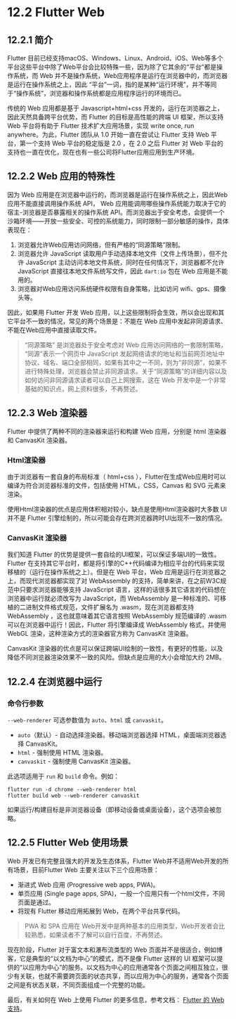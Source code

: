 # 12.2 Flutter Web

## 12.2.1 简介

Flutter 目前已经支持macOS、Windows、Linux、Android、iOS、Web等多个平台这些平台中除了Web平台会比较特殊一些，因为除了它其余的“平台”都是操作系统，而 Web 并不是操作系统，Web应用程序是运行在浏览器中的，而浏览器是运行在操作系统之上，因此 “平台”一词，指的是某种“运行环境”，并不等同于“操作系统”，浏览器和操作系统都是应用程序运行的环境而已。

传统的 Web 应用都是基于 Javascript+html+css 开发的，运行在浏览器之上，因此天然具备跨平台优势，而 Flutter 的目标是高性能的跨端 UI 框架，所以支持 Web 平台将有助于 Flutter 技术扩大应用场景，实现 write once, run anywhere。为此，Flutter 团队从 1.0 开始一直在尝试让 Flutter 支持 Web 平台，第一个支持 Web 平台的稳定版是 2.0 ，在 2.0 之后 Flutter 对 Web 平台的支持也一直在优化，现在也有一些公司将Flutter应用应用到生产环境。

## 12.2.2 Web 应用的特殊性

因为 Web 应用是在浏览器中运行的，而浏览器是运行在操作系统之上，因此Web应用不能直接调用操作系统 API， Web 应用能调用哪些操作系统能力取决于它的宿主-浏览器是否暴露相关的操作系统 API。而浏览器出于安全考虑，会提供一个沙箱环境——开放一些安全、可控的系统能力，同时限制一部分敏感的操作，具体表现在：

1. 浏览器允许Web应用访问网络，但有严格的“同源策略”限制。
2. 浏览器允许 JavaScript 读取用户手动选择本地文件（文件上传场景），但不允许 JavaScript 主动访问本地文件系统，同时在任何情况下，浏览器都不允许 JavaScript 直接往本地文件系统写文件，因此 `dart:io` 包在 Web 应用是不能用的。
3. 浏览器对Web应用访问系统硬件权限有自身策略，比如访问 wifi、gps、摄像头等。

因此，如果用 Flutter 开发 Web 应用，以上这些限制将会生效，所以会出现和其它平台不一致的情况，常见的两个场景是：不能在 Web 应用中发起非同源请求、不能在Web应用中直接读取文件。

> “同源策略” 是浏览器处于安全考虑对 Web 应用访问网络的一套限制策略， “同源”表示一个网页中 JavaScript 发起网络请求的地址和当前网页地址中协议、域名、端口全部相同，如果有其中之一不同，则为“非同源”，如果不进行特殊处理，浏览器会禁止非同源请求。关于“同源策略”的详细内容以及如何访问非同源请求读者可以自己上网搜索，这在 Web 开发中是一个非常基础的知识点，网上资料很多，不再赘述。

## 12.2.3 Web 渲染器

Flutter 中提供了两种不同的渲染器来运行和构建 Web 应用，分别是 html 渲染器和 CanvasKit 渲染器。

### Html渲染器

由于浏览器有一套自身的布局标准（ html+css ），Flutter在生成Web应用时可以编译为符合浏览器标准的文件，包括使用 HTML，CSS，Canvas 和 SVG 元素来渲染。

使用Html渲染器的优点是应用体积相对较小，缺点是使用Html渲染器时大多数 UI 并不是 Flutter 引擎绘制的，所以可能会存在跨浏览器跨时UI出现不一致的情况。

### CanvasKit 渲染器

我们知道 Flutter 的优势是提供一套自绘的UI框架，可以保证多端UI的一致性。Flutter 在支持其它平台时，都是将引擎的C++代码编译为相应平台的代码来实现移植的（运行在操作系统之上）。但是在 Web 平台，Web 应用是运行在浏览器之上，而现代浏览器都实现了对 WebAssembly 的支持，简单来讲，在之前W3C规范中只要求浏览器能够支持 JavaScript 语言，这样的话很多其它语言的代码想在浏览器中运行就必须改写为 JavaScript，而 WebAssembly 是一种标准的、可移植的二进制文件格式规范，文件扩展名为 .wasm，现在浏览器都支持 WebAssembly ，这也就意味着其它语言按照 WebAssembly 规范编译的  .wasm 可以在浏览器中运行！因此，Flutter 将引擎编译成 WebAssembly 格式，并使用 WebGL 渲染，这种渲染方式的渲染器官方称为 CanvasKit 渲染器。

CanvasKit 渲染器的优点是可以保证跨端UI绘制的一致性，有更好的性能，以及降低不同浏览器渲染效果不一致的风险。但缺点是应用的大小会增加大约 2MB。

## 12.2.4 在浏览器中运行

### 命令行参数

`--web-renderer` 可选参数值为 `auto`、`html` 或 `canvaskit`。

- `auto`（默认）- 自动选择渲染器。移动端浏览器选择 HTML，桌面端浏览器选择 CanvasKit。
- `html` - 强制使用 HTML 渲染器。
- `canvaskit` - 强制使用 CanvasKit 渲染器。

此选项适用于 `run` 和 `build` 命令。例如：

```
flutter run -d chrome --web-renderer html
flutter build web --web-renderer canvaskit
```

如果运行/构建目标是非浏览器设备（即移动设备或桌面设备），这个选项会被忽略。

## 12.2.5 Flutter Web 使用场景

Web 开发已有完整且强大的开发及生态体系，Flutter Web并不适用Web开发的所有场景，目前Flutter Web 主要关注以下三个应用场景：

- 渐进式 Web 应用 (Progressive web apps, PWA)。
- 单页应用 (Single page apps, SPA)，一般一个应用只有一个html文件，不同页面是通过。
- 将现有 Flutter 移动应用拓展到 Web，在两个平台共享代码。

> PWA 和 SPA 应用在 Web开发中是两种基本的应用类型，Web开发者会比较熟悉，如果读者不了解可以自行百度，不再赘述。

现在阶段，Flutter 对于富文本和瀑布流类型的 Web 页面并不是很适合，例如博客，它是典型的“以文档为中心”的模式，而不是像 Flutter 这样的 UI 框架可以提供的“以应用为中心”的服务。以文档为中心的应用通常各个页面之间相互独立，很少有关联，也就不需要跨页面的状态共享，而以应用为中心的服务，通常各个页面之间是有状态关联，不同页面组成一个完整的功能。

最后，有关如何在 Web 上使用 Flutter 的更多信息，参考文档： [Flutter 的 Web 支持](https://flutter.cn/docs/web)。



